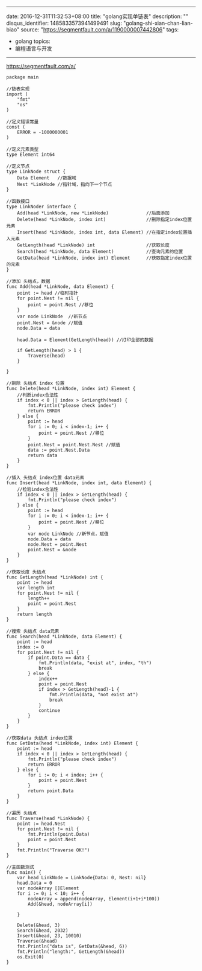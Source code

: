 
---
date: 2016-12-31T11:32:53+08:00
title: "golang实现单链表"
description: ""
disqus_identifier: 1485833573941499491
slug: "golang-shi-xian-chan-lian-biao"
source: "https://segmentfault.com/a/1190000007442806"
tags: 
- golang 
topics:
- 编程语言与开发
---

https://segmentfault.com/a/

    package main

    //链表实现
    import (
        "fmt"
        "os"
    )

    //定义错误常量
    const (
        ERROR = -1000000001
    )

    //定义元素类型
    type Element int64

    //定义节点
    type LinkNode struct {
        Data Element   //数据域
        Nest *LinkNode //指针域，指向下一个节点
    }

    //函数接口
    type LinkNoder interface {
        Add(head *LinkNode, new *LinkNode)              //后面添加
        Delete(head *LinkNode, index int)               //删除指定index位置元素
        Insert(head *LinkNode, index int, data Element) //在指定index位置插入元素
        GetLength(head *LinkNode) int                   //获取长度
        Search(head *LinkNode, data Element)            //查询元素的位置
        GetData(head *LinkNode, index int) Element      //获取指定index位置的元素
    }

    //添加 头结点，数据
    func Add(head *LinkNode, data Element) {
        point := head //临时指针
        for point.Nest != nil {
            point = point.Nest //移位
        }
        var node LinkNode  //新节点
        point.Nest = &node //赋值
        node.Data = data

        head.Data = Element(GetLength(head)) //打印全部的数据

        if GetLength(head) > 1 {
            Traverse(head)
        }

    }

    //删除 头结点 index 位置
    func Delete(head *LinkNode, index int) Element {
        //判断index合法性
        if index < 0 || index > GetLength(head) {
            fmt.Println("please check index")
            return ERROR
        } else {
            point := head
            for i := 0; i < index-1; i++ {
                point = point.Nest //移位
            }
            point.Nest = point.Nest.Nest //赋值
            data := point.Nest.Data
            return data
        }
    }

    //插入 头结点 index位置 data元素
    func Insert(head *LinkNode, index int, data Element) {
        //检验index合法性
        if index < 0 || index > GetLength(head) {
            fmt.Println("please check index")
        } else {
            point := head
            for i := 0; i < index-1; i++ {
                point = point.Nest //移位
            }
            var node LinkNode //新节点，赋值
            node.Data = data
            node.Nest = point.Nest
            point.Nest = &node
        }
    }

    //获取长度 头结点
    func GetLength(head *LinkNode) int {
        point := head
        var length int
        for point.Nest != nil {
            length++
            point = point.Nest
        }
        return length
    }

    //搜索 头结点 data元素
    func Search(head *LinkNode, data Element) {
        point := head
        index := 0
        for point.Nest != nil {
            if point.Data == data {
                fmt.Println(data, "exist at", index, "th")
                break
            } else {
                index++
                point = point.Nest
                if index > GetLength(head)-1 {
                    fmt.Println(data, "not exist at")
                    break
                }
                continue
            }
        }
    }

    //获取data 头结点 index位置
    func GetData(head *LinkNode, index int) Element {
        point := head
        if index < 0 || index > GetLength(head) {
            fmt.Println("please check index")
            return ERROR
        } else {
            for i := 0; i < index; i++ {
                point = point.Nest
            }
            return point.Data
        }
    }

    //遍历 头结点
    func Traverse(head *LinkNode) {
        point := head.Nest
        for point.Nest != nil {
            fmt.Println(point.Data)
            point = point.Nest
        }
        fmt.Println("Traverse OK!")
    }

    //主函数测试
    func main() {
        var head LinkNode = LinkNode{Data: 0, Nest: nil}
        head.Data = 0
        var nodeArray []Element
        for i := 0; i < 10; i++ {
            nodeArray = append(nodeArray, Element(i+1+i*100))
            Add(&head, nodeArray[i])

        }

        Delete(&head, 3)
        Search(&head, 2032)
        Insert(&head, 23, 10010)
        Traverse(&head)
        fmt.Println("data is", GetData(&head, 6))
        fmt.Println("length:", GetLength(&head))
        os.Exit(0)
    }

